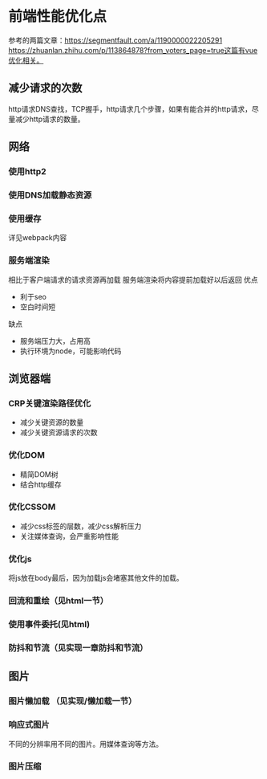 # 前端性能优化点

参考的两篇文章：https://segmentfault.com/a/1190000022205291
https://zhuanlan.zhihu.com/p/113864878?from_voters_page=true这篇有vue优化相关。

## 减少请求的次数

http请求DNS查找，TCP握手，http请求几个步骤，如果有能合并的http请求，尽量减少http请求的数量。

## 网络

### 使用http2

### 使用DNS加载静态资源

### 使用缓存

详见webpack内容

### 服务端渲染

相比于客户端请求的请求资源再加载
服务端渲染将内容提前加载好以后返回
优点

- 利于seo
- 空白时间短

缺点

- 服务端压力大，占用高
- 执行环境为node，可能影响代码

## 浏览器端

### CRP关键渲染路径优化

- 减少关键资源的数量
- 减少关键资源请求的次数

### 优化DOM

- 精简DOM树
- 结合http缓存

### 优化CSSOM

- 减少css标签的层数，减少css解析压力
- 关注媒体查询，会严重影响性能

### 优化js

将js放在body最后，因为加载js会堵塞其他文件的加载。

### 回流和重绘（见html一节）

### 使用事件委托(见html)

### 防抖和节流（见实现一章防抖和节流）

## 图片

### 图片懒加载 （见实现/懒加载一节）

### 响应式图片

不同的分辨率用不同的图片。用媒体查询等方法。

### 图片压缩